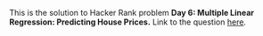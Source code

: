 This is the solution to Hacker Rank problem **Day 6: Multiple Linear Regression: Predicting House Prices.**
Link to the question [here](https://www.google.com).
